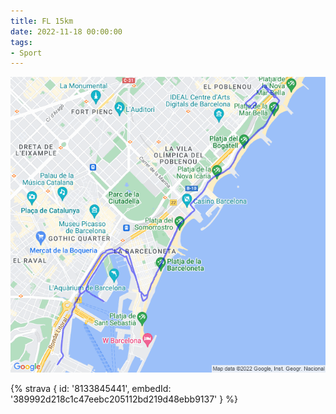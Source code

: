 ```yaml
---
title: FL 15km
date: 2022-11-18 00:00:00
tags:
- Sport
---
```


![](images/20221118-activity-map.png)

{% strava { id: '8133845441', embedId: '389992d218c1c47eebc205112bd219d48ebb9137' } %}